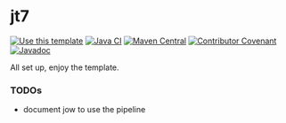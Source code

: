 # jt7

[![Use this template](https://img.shields.io/badge/from-java--library--template-brightgreen?logo=dropbox)](https://github.com/thriving-dev/java-library-template/generate)
[![Java CI](https://github.com/kjoivmasopkpaoksd/jt7/actions/workflows/1.pipeline.yml/badge.svg)](https://github.com/kjoivmasopkpaoksd/jt7/actions/workflows/1.pipeline.yml)
[![Maven Central](https://img.shields.io/maven-central/v/org.acme/fancy-library-name.svg)](https://central.sonatype.com/artifact/org.acme/fancy-library-name)
[![Contributor Covenant](https://img.shields.io/badge/Contributor%20Covenant-2.1-4baaaa.svg)](CODE_OF_CONDUCT.md)
[![Javadoc](https://img.shields.io/badge/JavaDoc-Online-green)](https://kjoivmasopkpaoksd.github.io/jt7/javadoc/current)

All set up, enjoy the template.

### TODOs
- document jow to use the pipeline
